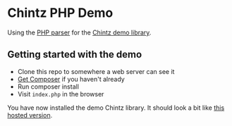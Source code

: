 Chintz PHP Demo
===============

Using the [PHP parser](https://github.com/BBC-News/chintz-php) for the [Chintz demo library](https://github.com/BBC-News/chintz#what-is-chintz).

## Getting started with the demo

 - Clone this repo to somewhere a web server can see it
 - [Get Composer](https://getcomposer.org/download/) if you haven't already
 - Run composer install
 - Visit `index.php` in the browser

You have now installed the demo Chintz library. It should look a bit like [this hosted version](http://peterchamberlin.com/experiments/chintz-parser-php-demo/index.php).
